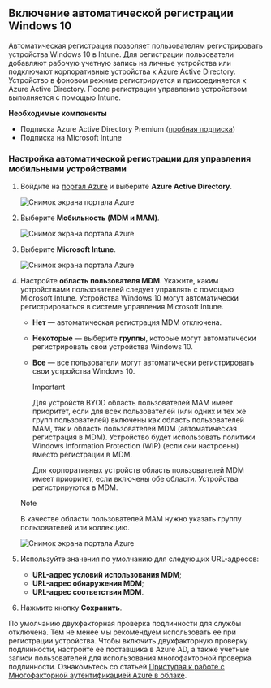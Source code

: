 ## <a name="enable-windows-10-automatic-enrollment"></a>Включение автоматической регистрации Windows 10

Автоматическая регистрация позволяет пользователям регистрировать устройства Windows 10 в Intune. Для регистрации пользователи добавляют рабочую учетную запись на личные устройства или подключают корпоративные устройства к Azure Active Directory. Устройство в фоновом режиме регистрируется и присоединяется к Azure Active Directory. После регистрации управление устройством выполняется с помощью Intune.

**Необходимые компоненты**
- Подписка Azure Active Directory Premium ([пробная подписка](http://go.microsoft.com/fwlink/?LinkID=816845))
- Подписка на Microsoft Intune


### <a name="configure-automatic-mdm-enrollment"></a>Настройка автоматической регистрации для управления мобильными устройствами

1. Войдите на [портал Azure](https://portal.azure.com) и выберите **Azure Active Directory**.

   ![Снимок экрана портала Azure](../media/auto-enroll-azure-main.png)

2. Выберите **Мобильность (MDM и MAM)**.

   ![Снимок экрана портала Azure](../media/auto-enroll-mdm.png)

3. Выберите **Microsoft Intune**.

   ![Снимок экрана портала Azure](../media/auto-enroll-intune.png)

4. Настройте **область пользователя MDM**. Укажите, каким устройствами пользователей следует управлять с помощью Microsoft Intune. Устройства Windows 10 могут автоматически регистрироваться в системе управления Microsoft Intune.

   - **Нет** — автоматическая регистрация MDM отключена.
   - **Некоторые** — выберите **группы**, которые могут автоматически регистрировать свои устройства Windows 10.
   - **Все** — все пользователи могут автоматически регистрировать свои устройства Windows 10.

      > [!IMPORTANT]
      > Для устройств BYOD область пользователей MAM имеет приоритет, если для всех пользователей (или одних и тех же групп пользователей) включены как область пользователей MAM, так и область пользователей MDM (автоматическая регистрация в MDM). Устройство будет использовать политики Windows Information Protection (WIP) (если они настроены) вместо регистрации в MDM.
      >
      > Для корпоративных устройств область пользователей MDM имеет приоритет, если включены обе области. Устройства регистрируются в MDM.

   > [!NOTE]
   > В качестве области пользователей MAM нужно указать группу пользователей или коллекцию.

   ![Снимок экрана портала Azure](../media/auto-enroll-scope.png)

5. Используйте значения по умолчанию для следующих URL-адресов:
    - **URL-адрес условий использования MDM**;
    - **URL-адрес обнаружения MDM**;
    - **URL-адрес соответствия MDM**.

6. Нажмите кнопку **Сохранить**.

По умолчанию двухфакторная проверка подлинности для службы отключена. Тем не менее мы рекомендуем использовать ее при регистрации устройства. Чтобы включить двухфакторную проверку подлинности, настройте ее поставщика в Azure AD, а также учетные записи пользователей для использования многофакторной проверка подлинности. Ознакомьтесь со статьей [Приступая к работе с Многофакторной аутентификацией Azure в облаке](https://docs.microsoft.com/azure/multi-factor-authentication/multi-factor-authentication-get-started-cloud).
